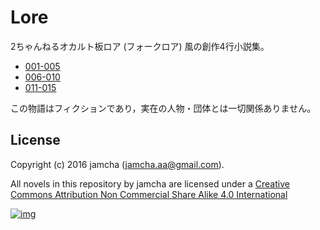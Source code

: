 # Lore

2ちゃんねるオカルト板ロア (フォークロア) 風の創作4行小説集。

-   [001-005](https://github.com/jamcha-aa/Lore/blob/master/articles/001-005.md)
-   [006-010](https://github.com/jamcha-aa/Lore/blob/master/articles/006-010.md)
-   [011-015](https://github.com/jamcha-aa/Lore/blob/master/articles/011-015.md)

この物語はフィクションであり，実在の人物・団体とは一切関係ありません。

## License

Copyright (c) 2016 jamcha (jamcha.aa@gmail.com).

All novels in this repository by jamcha are licensed under a [Creative Commons Attribution Non Commercial Share Alike 4.0 International](http://creativecommons.org/licenses/by-nc-sa/4.0/deed)

[![img](http://i.creativecommons.org/l/by-nc-sa/3.0/80x15.png)](http://creativecommons.org/licenses/by-nc-sa/4.0/deed)
